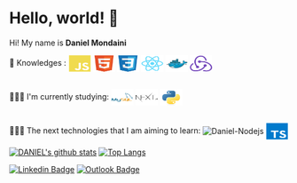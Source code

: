 # Hello, world! 👋
Hi! My name is **Daniel Mondaini**

<div>
  <span>🧠 Knowledges :</span>
    <img align="center" alt="Daniel-Js" height="30" width="40" src="https://raw.githubusercontent.com/devicons/devicon/master/icons/javascript/javascript-plain.svg">
    <img align="center" alt="Daniel-HTML" height="30" width="40" src="https://raw.githubusercontent.com/devicons/devicon/master/icons/html5/html5-original.svg">
    <img align="center" alt="Daniel-CSS" height="30" width="40" src="https://raw.githubusercontent.com/devicons/devicon/master/icons/css3/css3-original.svg">
    <img align="center" alt="Daniel-React" height="30" width="40" src="https://raw.githubusercontent.com/devicons/devicon/master/icons/react/react-original.svg">
    <img align="center" alt="Daniel-Docker" height="30" width="40" src="https://raw.githubusercontent.com/devicons/devicon/master/icons/docker/docker-original.svg">
    <img align="center" alt="Daniel-Redux" height="30" width="40" src="https://raw.githubusercontent.com/devicons/devicon/master/icons/redux/redux-original.svg">
<!--     <img align="center" alt="Erickson-C" height="30" width="40" src="https://cdn.jsdelivr.net/gh/devicons/devicon/icons/c/c-original.svg"> -->
<!--     <img align="center" alt="Erickson-Ts" height="30" width="40" src="https://cdn.jsdelivr.net/gh/devicons/devicon/icons/java/java-original.svg"> -->

  
  <span></br>👨🏻‍🎓  I'm currently studying:</span>
   <img align="center" alt="Erickson-Mysql" height="30" width="40" src="https://raw.githubusercontent.com/devicons/devicon/master/icons/mysql/mysql-original-wordmark.svg">
   <img align="center" alt="Daniel-NextJS" height="30" width="40" src="https://github.com/devicons/devicon/blob/master/icons/nextjs/nextjs-original-wordmark.svg">
   <img align="center" alt="Daniel-Python" height="30" width="40" src="https://raw.githubusercontent.com/devicons/devicon/master/icons/python/python-original.svg">
  
  <span> </br>👩🏿‍🏫 The next technologies that I am aiming to learn:</span>
    <img align="center" alt="Daniel-Nodejs" height="30" width="40" src="https://cdn.jsdelivr.net/gh/devicons/devicon/icons/nodejs/nodejs-original.svg">
    <img align="center" alt="Daniel-Ts" height="30" width="40" src="https://raw.githubusercontent.com/devicons/devicon/master/icons/typescript/typescript-plain.svg"> 
</div>



[![DANIEL's github stats](https://github-readme-stats.vercel.app/api?username=DanMondaini&show_icons=true&theme=radical&bg_color=30,0d0d0d,191919&title_color=fff&text_color=fff&icon_color=79ff97)](https://github.com/DanMondaini/github-readme-stats)
[![Top Langs](https://github-readme-stats.vercel.app/api/top-langs/?username=DanMondaini&layout=compact&theme=radical&bg_color=30,0d0d0d,191919&title_color=fff&text_color=fff&icon_color=79ff97)](https://github.com/DanMondaini/github-readme-stats)

[![Linkedin Badge](https://img.shields.io/badge/LinkedIn-0077B5?style=for-the-badge&logo=linkedin&logoColor=white&link=https://www.linkedin.com/in/danielmondaini/)](https://www.linkedin.com/danielmondaini/) [![Outlook Badge](	https://img.shields.io/badge/Microsoft_Outlook-0078D4?style=for-the-badge&logo=microsoft-outlook&logoColor=white=danielmondaini@outlook.com)](danielmondaini@outlook.com)
